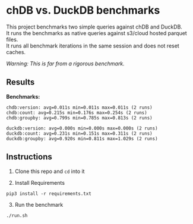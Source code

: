 # chDB vs. DuckDB benchmarks

This project benchmarks two simple queries against chDB and DuckDB. <br>
It runs the benchmarks as native queries against s3/cloud hosted parquet files. <br>
It runs all benchmark iterations in the same session and does not reset caches. <br>

_Warning: This is far from a rigorous benchmark._

## Results

**Benchmarks:**

```
chdb:version: avg=0.011s min=0.011s max=0.011s (2 runs)
chdb:count: avg=0.215s min=0.176s max=0.254s (2 runs)
chdb:groupby: avg=0.799s min=0.785s max=0.813s (2 runs)

duckdb:version: avg=0.000s min=0.000s max=0.000s (2 runs)
duckdb:count: avg=0.231s min=0.151s max=0.311s (2 runs)
duckdb:groupby: avg=0.920s min=0.811s max=1.029s (2 runs)
```

## Instructions

1. Clone this repo and `cd` into it

2. Install Requirements
```shell
pip3 install -r requirements.txt
```

3. Run the benchmark

```shell
./run.sh
```
